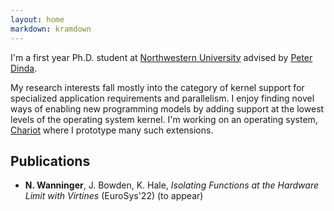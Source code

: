 ```yaml
---
layout: home
markdown: kramdown
---
```


I'm a first year Ph.D. student at [Northwestern University](https://www.northwestern.edu)
advised by [Peter Dinda](http://pdinda.org).

My research interests fall mostly into the category of kernel support for specialized
application requirements and parallelism. I enjoy finding novel ways of enabling new
programming models by adding support at the lowest levels of the operating system
kernel. I'm working on an operating system, [Chariot](https://github.com/ChariotOS/chariot)
where I prototype many such extensions.


## Publications
- **N. Wanninger**, J. Bowden, K. Hale, *Isolating Functions at the Hardware Limit with Virtines* (EuroSys'22) (to appear) <!-- [pdf](/papers/eurosys22.pdf){:target="_blank" rel="noopener"} -->
